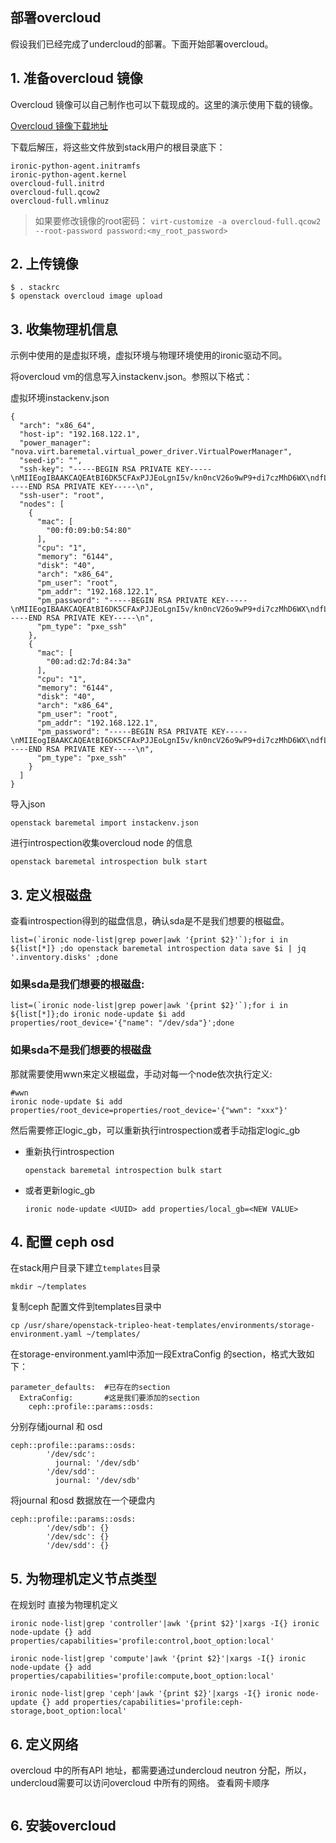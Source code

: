 ## 部署overcloud
假设我们已经完成了undercloud的部署。下面开始部署overcloud。

## 1. 准备overcloud 镜像

Overcloud 镜像可以自己制作也可以下载现成的。这里的演示使用下载的镜像。

[Overcloud 镜像下载地址](http://buildlogs.centos.org/centos/7/cloud/x86_64/tripleo_images/)

下载后解压，将这些文件放到stack用户的根目录底下：

```
ironic-python-agent.initramfs
ironic-python-agent.kernel
overcloud-full.initrd
overcloud-full.qcow2
overcloud-full.vmlinuz
```

> 如果要修改镜像的root密码： `virt-customize -a overcloud-full.qcow2 --root-password password:<my_root_password>`

## 2. 上传镜像

```
$ . stackrc
$ openstack overcloud image upload
```

## 3. 收集物理机信息

示例中使用的是虚拟环境，虚拟环境与物理环境使用的ironic驱动不同。

将overcloud vm的信息写入instackenv.json。参照以下格式：

虚拟环境instackenv.json

```
{
  "arch": "x86_64",
  "host-ip": "192.168.122.1",
  "power_manager": "nova.virt.baremetal.virtual_power_driver.VirtualPowerManager",
  "seed-ip": "",
  "ssh-key": "-----BEGIN RSA PRIVATE KEY-----\nMIIEogIBAAKCAQEAtBI6DK5CFAxPJJEoLgnI5v/kn0ncV26o9wP9+di7czMhD6WX\ndfLtn2WNALVRopIVXDwb78JqPQEpXgWEZGIv4JIteYdh/GrdQhnmqEL/6FpMjMfZ\nnGPclfzg6dM2khRFexaf50G+bLb5kgIpFLOG0DJBI/r36lMVRz5I2LwKixWNeEIX\nz445SwPj4lUlbfjoodAPEX8HLQanCvaavTNDVvq5q8Qb3fQ2gXScA1crRUN9uMv0\n+JZTFbwkqQHepMb9DJKxHF6BH9tE5+Ttmc0Ra1eel0rteXK2A6CYX+vjiqtQkuNt\ntYtyKNvmKmhv4udd2YaqK/nGoKZEgULpcgfeUQIDAQABAoIBAGJzQKekMl5xqGeO\nsVASa3PYXi+0mzJ2PwzmctpB46KFRsMePuPu0HoAdIn5mEtw4RrPhlqciacW1n4g\nOBUGFbULVq+GFE2EQ7obHR/Lmcx4ajfiIBjABF9ApdtRbhmJ2b8FTKGMMUeQ9nwc\nkEdQLBnyD+lTEm5bxFtyMzPEA2OsliuV+R/7W892+JBAaNsvTUrW1+rm/9oxCoQv\nu/dxIAgiNnUULZvcCEBoZaiHQsdDyM1zUAkpoWBmp4kLICXC8xYHZUyFHp3ScHZV\nKKqlxbS/+61qUt7egCosb3GTP+KV5etd0MO2zN8TpNgkRPzZ7y9B/LmkHTlaazD9\nqSa1IgECgYEA61fxkRvtVB80sn53rw1XUT1RyWTYcHobDWCEmXPmtQERyvSndO4i\nC2540s1QPkZbZ3Fk2pvgm2+8NqTf0EFJDSan84HS0j7+x4tG4F6ijPTXL0DsClY2\nbrJIDTLAhWLulHKVd3HRNK4OaUSLazFIknIA+C8uZvsJkNLSWG4xBbECgYEAw+BX\nH20SVRJpY3rK3wrYIVcpDXDQm61nyJVGIO3BBH/GmviCb+E9xecahZSO+qq1wnad\nIJpp1lsdzU9iBy402TFL9nRMHb4JsR6Id7sNXV7rX3zaC3JGKqJiJEPKo+U1Mn1f\nZrBi73t/ylVKX5n8gOfeFslwmDquQJ0mlSRYaqECgYAL+AQEEjyGq7OdZEsn7vDC\n4/B14pgTWFJp4r+7oiZYjD5gaQLfMoEuvaaNaf2rvR5G64BqkcThgtQ6nzX2vGs/\nrPibrL2RDb0dXtry7D0uGAGdmJqoh+vqw0xgx3T9E6P4jr9FPNeb60I2XlMM14vO\nTtf3x0Z/3EKHSAGEl84McQKBgHDc2RZwgHmoTDVX0YFG/FXppOvrryekeQJokKn0\nlJ0FCujMfEv+2tsnWG7TtLbWmjhcpBjfIFC0260rKm68vxLOhtiRFjKlB2yZDUT/\n8Kl2QeUZSYIC7E8wlaATt7VMIqTe/JNs2vTmkjGBh4MidQ3JjHxQwaHVXgY5Brw0\n3wVBAoGAJsbIHlcKsX8q4hU/Sp2VwohZUmwR3eooTfVMmQjXdI0h3g8H/I0XzA5W\nqHcMJ/5ba4w6sztYRnGn8jIlyozhI9lGv/ajYPcbS3nuE7nEl98vbve8hcLP+VCJ\nkbMz+s1SELnexCmGQHdHxUp3nuERwd2xzQPBEYE6N+VlsATKrgg=\n-----END RSA PRIVATE KEY-----\n",
  "ssh-user": "root",
  "nodes": [
    {
      "mac": [
        "00:f0:09:b0:54:80"
      ],
      "cpu": "1",
      "memory": "6144",
      "disk": "40",
      "arch": "x86_64",
      "pm_user": "root",
      "pm_addr": "192.168.122.1",
      "pm_password": "-----BEGIN RSA PRIVATE KEY-----\nMIIEogIBAAKCAQEAtBI6DK5CFAxPJJEoLgnI5v/kn0ncV26o9wP9+di7czMhD6WX\ndfLtn2WNALVRopIVXDwb78JqPQEpXgWEZGIv4JIteYdh/GrdQhnmqEL/6FpMjMfZ\nnGPclfzg6dM2khRFexaf50G+bLb5kgIpFLOG0DJBI/r36lMVRz5I2LwKixWNeEIX\nz445SwPj4lUlbfjoodAPEX8HLQanCvaavTNDVvq5q8Qb3fQ2gXScA1crRUN9uMv0\n+JZTFbwkqQHepMb9DJKxHF6BH9tE5+Ttmc0Ra1eel0rteXK2A6CYX+vjiqtQkuNt\ntYtyKNvmKmhv4udd2YaqK/nGoKZEgULpcgfeUQIDAQABAoIBAGJzQKekMl5xqGeO\nsVASa3PYXi+0mzJ2PwzmctpB46KFRsMePuPu0HoAdIn5mEtw4RrPhlqciacW1n4g\nOBUGFbULVq+GFE2EQ7obHR/Lmcx4ajfiIBjABF9ApdtRbhmJ2b8FTKGMMUeQ9nwc\nkEdQLBnyD+lTEm5bxFtyMzPEA2OsliuV+R/7W892+JBAaNsvTUrW1+rm/9oxCoQv\nu/dxIAgiNnUULZvcCEBoZaiHQsdDyM1zUAkpoWBmp4kLICXC8xYHZUyFHp3ScHZV\nKKqlxbS/+61qUt7egCosb3GTP+KV5etd0MO2zN8TpNgkRPzZ7y9B/LmkHTlaazD9\nqSa1IgECgYEA61fxkRvtVB80sn53rw1XUT1RyWTYcHobDWCEmXPmtQERyvSndO4i\nC2540s1QPkZbZ3Fk2pvgm2+8NqTf0EFJDSan84HS0j7+x4tG4F6ijPTXL0DsClY2\nbrJIDTLAhWLulHKVd3HRNK4OaUSLazFIknIA+C8uZvsJkNLSWG4xBbECgYEAw+BX\nH20SVRJpY3rK3wrYIVcpDXDQm61nyJVGIO3BBH/GmviCb+E9xecahZSO+qq1wnad\nIJpp1lsdzU9iBy402TFL9nRMHb4JsR6Id7sNXV7rX3zaC3JGKqJiJEPKo+U1Mn1f\nZrBi73t/ylVKX5n8gOfeFslwmDquQJ0mlSRYaqECgYAL+AQEEjyGq7OdZEsn7vDC\n4/B14pgTWFJp4r+7oiZYjD5gaQLfMoEuvaaNaf2rvR5G64BqkcThgtQ6nzX2vGs/\nrPibrL2RDb0dXtry7D0uGAGdmJqoh+vqw0xgx3T9E6P4jr9FPNeb60I2XlMM14vO\nTtf3x0Z/3EKHSAGEl84McQKBgHDc2RZwgHmoTDVX0YFG/FXppOvrryekeQJokKn0\nlJ0FCujMfEv+2tsnWG7TtLbWmjhcpBjfIFC0260rKm68vxLOhtiRFjKlB2yZDUT/\n8Kl2QeUZSYIC7E8wlaATt7VMIqTe/JNs2vTmkjGBh4MidQ3JjHxQwaHVXgY5Brw0\n3wVBAoGAJsbIHlcKsX8q4hU/Sp2VwohZUmwR3eooTfVMmQjXdI0h3g8H/I0XzA5W\nqHcMJ/5ba4w6sztYRnGn8jIlyozhI9lGv/ajYPcbS3nuE7nEl98vbve8hcLP+VCJ\nkbMz+s1SELnexCmGQHdHxUp3nuERwd2xzQPBEYE6N+VlsATKrgg=\n-----END RSA PRIVATE KEY-----\n",
      "pm_type": "pxe_ssh"
    },
    {
      "mac": [
        "00:ad:d2:7d:84:3a"
      ],
      "cpu": "1",
      "memory": "6144",
      "disk": "40",
      "arch": "x86_64",
      "pm_user": "root",
      "pm_addr": "192.168.122.1",
      "pm_password": "-----BEGIN RSA PRIVATE KEY-----\nMIIEogIBAAKCAQEAtBI6DK5CFAxPJJEoLgnI5v/kn0ncV26o9wP9+di7czMhD6WX\ndfLtn2WNALVRopIVXDwb78JqPQEpXgWEZGIv4JIteYdh/GrdQhnmqEL/6FpMjMfZ\nnGPclfzg6dM2khRFexaf50G+bLb5kgIpFLOG0DJBI/r36lMVRz5I2LwKixWNeEIX\nz445SwPj4lUlbfjoodAPEX8HLQanCvaavTNDVvq5q8Qb3fQ2gXScA1crRUN9uMv0\n+JZTFbwkqQHepMb9DJKxHF6BH9tE5+Ttmc0Ra1eel0rteXK2A6CYX+vjiqtQkuNt\ntYtyKNvmKmhv4udd2YaqK/nGoKZEgULpcgfeUQIDAQABAoIBAGJzQKekMl5xqGeO\nsVASa3PYXi+0mzJ2PwzmctpB46KFRsMePuPu0HoAdIn5mEtw4RrPhlqciacW1n4g\nOBUGFbULVq+GFE2EQ7obHR/Lmcx4ajfiIBjABF9ApdtRbhmJ2b8FTKGMMUeQ9nwc\nkEdQLBnyD+lTEm5bxFtyMzPEA2OsliuV+R/7W892+JBAaNsvTUrW1+rm/9oxCoQv\nu/dxIAgiNnUULZvcCEBoZaiHQsdDyM1zUAkpoWBmp4kLICXC8xYHZUyFHp3ScHZV\nKKqlxbS/+61qUt7egCosb3GTP+KV5etd0MO2zN8TpNgkRPzZ7y9B/LmkHTlaazD9\nqSa1IgECgYEA61fxkRvtVB80sn53rw1XUT1RyWTYcHobDWCEmXPmtQERyvSndO4i\nC2540s1QPkZbZ3Fk2pvgm2+8NqTf0EFJDSan84HS0j7+x4tG4F6ijPTXL0DsClY2\nbrJIDTLAhWLulHKVd3HRNK4OaUSLazFIknIA+C8uZvsJkNLSWG4xBbECgYEAw+BX\nH20SVRJpY3rK3wrYIVcpDXDQm61nyJVGIO3BBH/GmviCb+E9xecahZSO+qq1wnad\nIJpp1lsdzU9iBy402TFL9nRMHb4JsR6Id7sNXV7rX3zaC3JGKqJiJEPKo+U1Mn1f\nZrBi73t/ylVKX5n8gOfeFslwmDquQJ0mlSRYaqECgYAL+AQEEjyGq7OdZEsn7vDC\n4/B14pgTWFJp4r+7oiZYjD5gaQLfMoEuvaaNaf2rvR5G64BqkcThgtQ6nzX2vGs/\nrPibrL2RDb0dXtry7D0uGAGdmJqoh+vqw0xgx3T9E6P4jr9FPNeb60I2XlMM14vO\nTtf3x0Z/3EKHSAGEl84McQKBgHDc2RZwgHmoTDVX0YFG/FXppOvrryekeQJokKn0\nlJ0FCujMfEv+2tsnWG7TtLbWmjhcpBjfIFC0260rKm68vxLOhtiRFjKlB2yZDUT/\n8Kl2QeUZSYIC7E8wlaATt7VMIqTe/JNs2vTmkjGBh4MidQ3JjHxQwaHVXgY5Brw0\n3wVBAoGAJsbIHlcKsX8q4hU/Sp2VwohZUmwR3eooTfVMmQjXdI0h3g8H/I0XzA5W\nqHcMJ/5ba4w6sztYRnGn8jIlyozhI9lGv/ajYPcbS3nuE7nEl98vbve8hcLP+VCJ\nkbMz+s1SELnexCmGQHdHxUp3nuERwd2xzQPBEYE6N+VlsATKrgg=\n-----END RSA PRIVATE KEY-----\n",
      "pm_type": "pxe_ssh"
    }
  ]
}
```

导入json

```
openstack baremetal import instackenv.json
```

进行introspection收集overcloud node 的信息

```
openstack baremetal introspection bulk start
```

## 3. 定义根磁盘

查看introspection得到的磁盘信息，确认sda是不是我们想要的根磁盘。

    list=(`ironic node-list|grep power|awk '{print $2}'`);for i in  ${list[*]} ;do openstack baremetal introspection data save $i | jq '.inventory.disks' ;done

### 如果sda是我们想要的根磁盘:

    list=(`ironic node-list|grep power|awk '{print $2}'`);for i in ${list[*]};do ironic node-update $i add properties/root_device='{"name": "/dev/sda"}';done

### 如果sda不是我们想要的根磁盘

那就需要使用wwn来定义根磁盘，手动对每一个node依次执行定义:

```
#wwn
ironic node-update $i add properties/root_device=properties/root_device='{"wwn": "xxx"}'
```

然后需要修正logic\_gb，可以重新执行introspection或者手动指定logic\_gb

* 重新执行introspection
  ```
  openstack baremetal introspection bulk start
  ```
* 或者更新logic\_gb
  ```
  ironic node-update <UUID> add properties/local_gb=<NEW VALUE>
  ```

## 4. 配置 ceph osd

在stack用户目录下建立`templates`目录

```
mkdir ~/templates
```

复制ceph 配置文件到templates目录中

```
cp /usr/share/openstack-tripleo-heat-templates/environments/storage-environment.yaml ~/templates/
```

在storage-environment.yaml中添加一段ExtraConfig 的section，格式大致如下：

```
parameter_defaults:  #已存在的section
  ExtraConfig:       #这是我们要添加的section
    ceph::profile::params::osds:
```

分别存储journal 和 osd

```
ceph::profile::params::osds:
        '/dev/sdc':
          journal: '/dev/sdb'
        '/dev/sdd':
          journal: '/dev/sdb'
```

将journal 和osd 数据放在一个硬盘内

```
ceph::profile::params::osds:
        '/dev/sdb': {}
        '/dev/sdc': {}
        '/dev/sdd': {}
```

## 5. 为物理机定义节点类型

在规划时
直接为物理机定义
```
ironic node-list|grep 'controller'|awk '{print $2}'|xargs -I{} ironic node-update {} add properties/capabilities='profile:control,boot_option:local'

ironic node-list|grep 'compute'|awk '{print $2}'|xargs -I{} ironic node-update {} add properties/capabilities='profile:compute,boot_option:local'

ironic node-list|grep 'ceph'|awk '{print $2}'|xargs -I{} ironic node-update {} add properties/capabilities='profile:ceph-storage,boot_option:local'
```

## 6. 定义网络
overcloud 中的所有API 地址，都需要通过undercloud neutron 分配，所以，undercloud需要可以访问overcloud 中所有的网络。
查看网卡顺序
```

```


## 6. 安装overcloud



